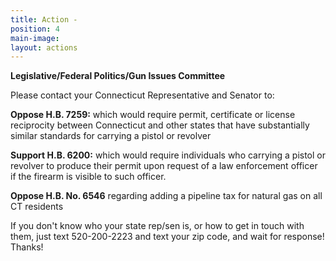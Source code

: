 ```yaml
---
title: Action -
position: 4
main-image: 
layout: actions
---
```


**Legislative/Federal Politics/Gun Issues Committee**

Please contact your Connecticut Representative and Senator to:

**Oppose H.B. 7259:** which would require permit, certificate or license reciprocity between Connecticut and other states that have substantially similar standards for carrying a pistol or revolver

**Support H.B. 6200:** which would require individuals who carrying a pistol or revolver to produce their permit upon request of a law enforcement officer if the firearm is visible to such officer.

**Oppose H.B. No. 6546** regarding adding a pipeline tax for natural gas on all CT residents

If you don't know who your state rep/sen is, or how to get in touch with them, just text 520-200-2223 and text your zip code, and wait for response!
Thanks!